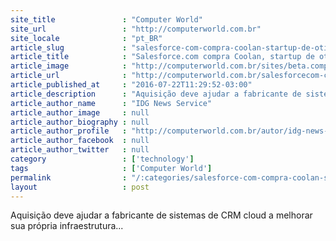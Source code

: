 ```yaml
---
site_title               : "Computer World"
site_url                 : "http://computerworld.com.br"
site_locale              : "pt_BR"
article_slug             : "salesforce-com-compra-coolan-startup-de-otimizacao-de-data-center"
article_title            : "Salesforce.com compra Coolan, startup de otimização de data center"
article_image            : "http://computerworld.com.br/sites/beta.computerworld.com.br/files/news_articles/data_center_2.jpg"
article_url              : "http://computerworld.com.br/salesforcecom-compra-coolan-startup-de-otimizacao-de-data-center"
article_published_at     : "2016-07-22T11:29:52-03:00"
article_description      : "Aquisição deve ajudar a fabricante de sistemas de CRM cloud a melhorar sua própria infraestrutura..."
article_author_name      : "IDG News Service"
article_author_image     : null
article_author_biography : null
article_author_profile   : "http://computerworld.com.br/autor/idg-news-services"
article_author_facebook  : null
article_author_twitter   : null
category                 : ['technology']
tags                     : ['Computer World']
permalink                : "/:categories/salesforce-com-compra-coolan-startup-de-otimizacao-de-data-center/"
layout                   : post
---
```


Aquisição deve ajudar a fabricante de sistemas de CRM cloud a melhorar sua própria infraestrutura...
